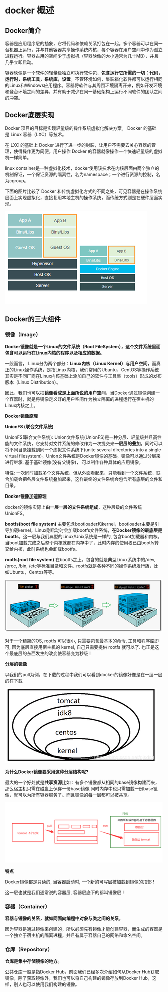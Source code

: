 # docker 概述

## Docker简介

容器是应用程序层的抽象，它将代码和依赖关系打包在一起。多个容器可以在同一台机器上运行，并与其他容器共享操作系统内核，每个容器在用户空间中作为孤立进程运行。容器占用的空间少于虚拟机（容器映像的大小通常为几十MB），并且几乎立即启动。

容器映像是一个软件的轻量级独立可执行软件包，**包含运行它所需的一切：代码，运行时，系统工具，系统库，设置**。不管环境如何，集装箱化软件都可以运行相同的Linux和Windows应用程序。容器将软件与其周围环境隔离开来，例如开发环境和登台环境之间的差异，并有助于减少在同一基础架构上运行不同软件的团队之间的冲突。

## Docker底层实现

Docker 项目的目标是实现轻量级的操作系统虚拟化解决方案。 Docker 的基础是 Linux 容器（LXC）等技术。

在 LXC 的基础上 Docker 进行了进一步的封装，让用户不需要去关心容器的管理，使得操作更为简便。用户操作 Docker 的容器就像操作一个快速轻量级的虚拟机一样简单。

linux container是一种虚拟化技术，docker使用该技术在内核层面由两个独立的机制保证，一个保证资源的隔离性，名为namespace；一个进行资源的控制，名为cgroup。

下面的图片比较了 Docker 和传统虚拟化方式的不同之处，可见容器是在操作系统层面上实现虚拟化，直接复用本地主机的操作系统，而传统方式则是在硬件层面实现。

![](assets/image-20221127211916050-20230610173810-mqhymz9.png)

## Docker的三大组件

### 镜像（Image）

**Docker镜像就是一个Linux的文件系统（Root FileSystem），这个文件系统里面包含可以运行在Linux内核的程序以及相应的数据。**

一般而言， Linux分为两个部分：**Linux内核（Linux Kernel）与用户空间**，而真正的Linux操作系统，是指Linux内核，我们常用的Ubuntu、CentOS等操作系统其实是不同厂商在Linux内核基础上添加自己的软件与工具集（tools）形成的发布版本（Linux Distribution）。

因此，我们也可以把**镜像看成是上面所说的用户空间**，当Docker通过镜像创建一个容器时，就是将镜像定义好的用户空间作为独立隔离的进程运行在宿主机的Linux内核之上。

**Docker镜像原理**

**UnionFS (联合文件系统)**

UnionFS(联合文件系统): Union文件系统(UnionFS)是一种分层、轻量级并且高性能的文件系统，它支持对文件系统的修改作为一次提交来**一层层的叠加**，同时可以将不同目录挂载到同一个虚拟文件系统下(unite several directories into a single virtual filesystem)。Union文件系统是Docker镜像的基础。镜像可以通过分层来进行继承, 基于基础镜像(没有父镜像)， 可以制作各种具体的应用镜像。

特性: 一次同时加载多个文件系统，但从外面看起来，只能看到一个文件系统，联合加载会把各层文件系统叠加起来，这样最终的文件系统会包含所有底层的文件和目录。

**Docker镜像加速原理**

docker的镜像实际上**由一层一层的文件系统组成**，这种层级的文件系统UnionFS。

**bootfs(boot file system)**  主要包含bootloader和kernel，bootloader主要是引导加载kernel，Linux刚启动时会加载bootfs文件系统，**在Docker镜像的最底层是bootfs**。这一层与我们典型的Linux/Unix系统是一样的, 包含boot加载器和内核。当boot加载完成之后整个内核就都在内存中了，此时内存的使用权已由bootfs转交给内核，此时系统也会卸载bootfs。

**rootfs(root file system)**  在bootfs之上。包含的就是典型Linux系统中的/dev, /proc, /bin, /etc等标准目录和文件。rootfs就是各种不同的操作系统发行版，比如Ubuntu，Centos等等。

![](assets/image-20221127211926154-20230610173810-qdc31qb.png)

对于一个精简的OS, rootfs 可以很小, 只需要包含最基本的命令, 工具和程序库即可, 因为底层直接用宿主机的 kernel, 自己只需要提供 rootfs 就可以了. 也正是这个最底层的东西发生的改变使容器变为秒级 !

**分层的镜像**

以我们的pull为例，在下载的过程中我们可以看到docker的镜像好像是在一层一层的在下载

![](assets/image-20221127211934643-20230610173810-dlrhx6b.png)

**为什么Docker镜像要采用这种分层结构呢?**

最大的一个好处就是**共享资源**比如：有多个镜像都从相同的base镜像构建而来，那么宿主机只需在磁盘上保存一份base镜像,同时内存中也只需加载一份base镜像，就可以为所有容器服务了。而且镜像的每一层都可以被共享。

![](assets/image-20221127211941488-20230610173810-psngjuk.png)

**特点**

Docker镜像都是只读的, 当容器启动时, 一个新的可写层被加载到镜像的顶部 !

这一层也就是我们通常说的容器层, 容器层底下的都叫镜像层 !

### 容器（Container）

**容器与镜像的关系，就如同面向编程中对象与类之间的关系**。

因为容器是通过镜像来创建的，所以必须先有镜像才能创建容器，而生成的容器是一个独立于宿主机的隔离进程，并且有属于容器自己的网络和命名空间。

### 仓库（Repository）

**仓库是集中存储镜像的地方。**

公共仓库一般是指Docker Hub，前面我们已经多次介绍如何从Docker Hub获取镜像，除了获取镜像外，我们也可以将自己构建的镜像存放到Docker Hub，这样，别人也可以使用我们构建的镜像。
